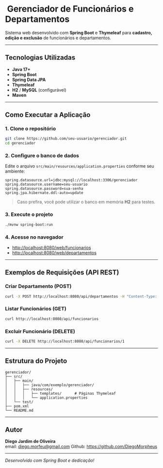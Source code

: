 # ‍ Gerenciador de Funcionários e Departamentos

Sistema web desenvolvido com **Spring Boot** e **Thymeleaf** para **cadastro, edição e exclusão** de funcionários e departamentos.

---
##  Tecnologias Utilizadas

- **Java 17+**
- **Spring Boot**
- **Spring Data JPA**
- **Thymeleaf**
- **H2** / **MySQL** (configurável)
- **Maven**

---

##  Como Executar a Aplicação

### 1. Clone o repositório

```bash
git clone https://github.com/seu-usuario/gerenciador.git
cd gerenciador
```

### 2. Configure o banco de dados

Edite o arquivo `src/main/resources/application.properties` conforme seu ambiente:

```properties
spring.datasource.url=jdbc:mysql://localhost:3306/gerenciador
spring.datasource.username=seu-usuario
spring.datasource.password=sua-senha
spring.jpa.hibernate.ddl-auto=update
```

>  Caso prefira, você pode utilizar o banco em memória **H2** para testes.

### 3. Execute o projeto

```bash
./mvnw spring-boot:run
```

### 4. Acesse no navegador

-  [http://localhost:8080/web/funcionarios](http://localhost:8080/web/funcionarios)  
-  [http://localhost:8080/web/departamentos](http://localhost:8080/web/departamentos)

---

##  Exemplos de Requisições (API REST)

###  Criar Departamento (POST)

```bash
curl -X POST http://localhost:8080/api/departamentos -H "Content-Type: application/json" -d '{"nome":"Financeiro","localizacao":"Andar 3"}'
```

###  Listar Funcionários (GET)

```bash
curl http://localhost:8080/api/funcionarios
```

###  Excluir Funcionário (DELETE)

```bash
curl -X DELETE http://localhost:8080/api/funcionarios/1
```

---

##  Estrutura do Projeto

```
gerenciador/
├── src/
│   ├── main/
│   │   ├── java/com/exemplo/gerenciador/
│   │   ├── resources/
│   │   │   ├── templates/      # Páginas Thymeleaf
│   │   │   └── application.properties
│   └── test/
├── pom.xml
└── README.md
```

---

##  Autor

**Diego Jardim de Oliveira**  
email: diego.morfeu@gmail.com
Github: https://github.com/DiegoMorpheus

---

 *Desenvolvido com Spring Boot e dedicação!*
